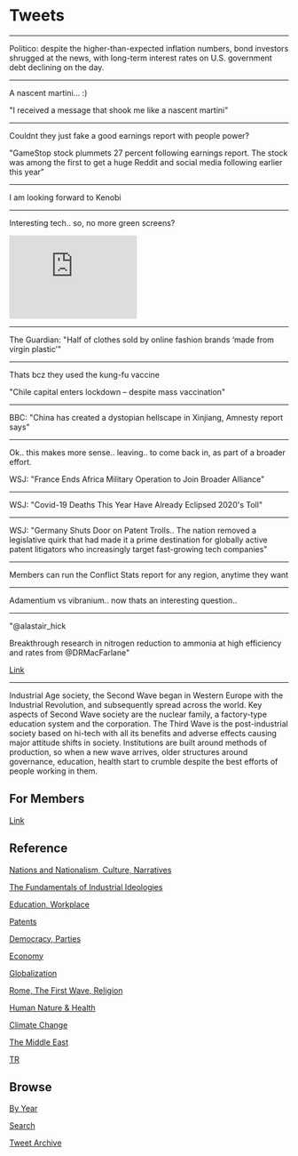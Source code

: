 # Tweets

---

Politico: despite the higher-than-expected inflation numbers, bond
investors shrugged at the news, with long-term interest rates on
U.S. government debt declining on the day.

---

A nascent martini... :)

"I received a message that shook me like a nascent martini"

---

Couldnt they just fake a good earnings report with people power? 

"GameStop stock plummets 27 percent following earnings report. The
stock was among the first to get a huge Reddit and social media
following earlier this year"

---

I am looking forward to Kenobi

---

Interesting tech.. so, no more green screens?

<iframe width="230" src="https://www.youtube.com/embed/hsxQXs9bjbo?start=31&end=161" title="YouTube video player" frameborder="0" allow="accelerometer; autoplay; clipboard-write; encrypted-media; gyroscope; picture-in-picture" allowfullscreen></iframe>

---

The Guardian: "Half of clothes sold by online fashion brands ‘made from
virgin plastic’"

---

Thats bcz they used the kung-fu vaccine

"Chile capital enters lockdown – despite mass vaccination"

---

BBC: "China has created a dystopian hellscape in Xinjiang, Amnesty
report says"

---

Ok.. this makes more sense.. leaving.. to come back in, as part of a
broader effort.

WSJ: "France Ends Africa Military Operation to Join Broader Alliance"

---

WSJ: "Covid-19 Deaths This Year Have Already Eclipsed 2020's Toll"

---

WSJ: "Germany Shuts Door on Patent Trolls.. The nation removed a
legislative quirk that had made it a prime destination for globally
active patent litigators who increasingly target fast-growing tech
companies"

---

Members can run the Conflict Stats report for any region, anytime they want

---

Adamentium vs vibranium.. now thats an interesting question..

---

"@alastair_hick

Breakthrough research in nitrogen reduction to ammonia at high
efficiency and rates from @DRMacFarlane"

[Link](https://mobile.twitter.com/alastair_hick/status/1403096416868659201)

---

Industrial Age society, the Second Wave began in Western Europe with
the Industrial Revolution, and subsequently spread across the
world. Key aspects of Second Wave society are the nuclear family, a
factory-type education system and the corporation. The Third Wave is
the post-industrial society based on hi-tech with all its benefits and
adverse effects causing major attitude shifts in society. Institutions
are built around methods of production, so when a new wave arrives,
older structures around governance, education, health start to crumble
despite the best efforts of people working in them.

## For Members

[Link](https://thirdwave-members.herokuapp.com)

## Reference

[Nations and Nationalism, Culture, Narratives](/2013/02/nations-and-nationalism.md)

[The Fundamentals of Industrial Ideologies](/2011/04/fundamentals-of-industrial-ideologies.md)

[Education, Workplace](2017/09/education-workplace.md)

[Patents](/2018/09/patents.md)

[Democracy, Parties](/2016/11/democracy.md)

[Economy](/2018/05/economy.md)

[Globalization](/2018/09/globalization.md)

[Rome, The First Wave, Religion](/2017/12/rome.md)

[Human Nature & Health](/2020/07/human-nature.md)

[Climate Change](/2018/12/climate.md)

[The Middle East](/2019/07/middleeast.md)

[TR](../tr)

## Browse

[By Year](years.md)

[Search](search.html)

[Tweet Archive](/tweets/README.md)


